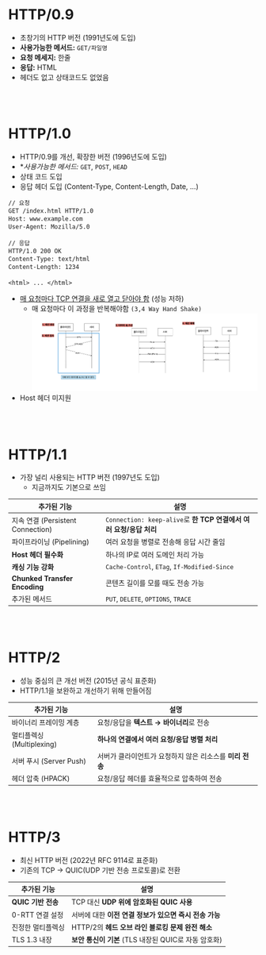# HTTP/0.9
* 초창기의 HTTP 버전 (1991년도에 도입)
* **사용가능한 메서드:** `GET/파일명`
* **요청 메세지:** 한줄 
* **응답:** HTML
* 헤더도 없고 상태코드도 없었음

<br></br>

# HTTP/1.0
* HTTP/0.9를 개선, 확장한 버전 (1996년도에 도입)
* **사용가능한 메서드:*  `GET`, `POST`, `HEAD`
* 상태 코드 도입 
* 응답 헤더 도입 (Content-Type, Content-Length, Date, ...)
```shell
// 요청 
GET /index.html HTTP/1.0
Host: www.example.com
User-Agent: Mozilla/5.0

// 응답
HTTP/1.0 200 OK
Content-Type: text/html
Content-Length: 1234

<html> ... </html>
```
* <U>매 요청마다 TCP 연결을 새로 열고 닫아야 함</U> (성능 저하)
    * 매 요청마다 이 과정을 반복해야함 `(3,4 Way Hand Shake)` ![alt text](<../설명사진/[TCP] 3,4wayhandshake.png>)
* Host 헤더 미지원 
 
 <br></br>

 # HTTP/1.1
* 가장 널리 사용되는 HTTP 버전 (1997년도 도입)
    * 지금까지도 기본으로 쓰임


| 추가된 기능                            | 설명                                                   |
| ----------------------------- | ---------------------------------------------------- |
| 지속 연결 (Persistent Connection) | `Connection: keep-alive`로 **한 TCP 연결에서 여러 요청/응답 처리** |
| 파이프라이닝 (Pipelining)           | 여러 요청을 병렬로 전송해 응답 시간 줄임                              |
| **Host 헤더 필수화**               | 하나의 IP로 여러 도메인 처리 가능                                 |
| **캐싱 기능 강화**                  | `Cache-Control`, `ETag`, `If-Modified-Since`         |
| **Chunked Transfer Encoding** | 콘텐츠 길이를 모를 때도 전송 가능                                  |
| 추가된 메서드                       | `PUT`, `DELETE`, `OPTIONS`, `TRACE`                  |
 
 <br></br>

# HTTP/2
* 성능 중심의 큰 개선 버전 (2015년 공식 표준화)
*  HTTP/1.1을 보완하고 개선하기 위해 만들어짐

| 추가된 기능                   | 설명                                |
| -------------------- | --------------------------------- |
| 바이너리 프레이밍 계층         | 요청/응답을 **텍스트 → 바이너리**로 전송         |
| 멀티플렉싱 (Multiplexing) | **하나의 연결에서 여러 요청/응답 병렬 처리**       |
| 서버 푸시 (Server Push)  | 서버가 클라이언트가 요청하지 않은 리소스를 **미리 전송** |
| 헤더 압축 (HPACK)        | 요청/응답 헤더를 효율적으로 압축하여 전송           |

 <br></br>

# HTTP/3
* 최신 HTTP 버전 (2022년 RFC 9114로 표준화)
* 기존의 TCP → QUIC(UDP 기반 전송 프로토콜)로 전환

| 추가된 기능             | 설명                                   |
| -------------- | ------------------------------------ |
| **QUIC 기반 전송** | TCP 대신 **UDP 위에 암호화된 QUIC 사용**       |
| 0-RTT 연결 설정    | 서버에 대한 **이전 연결 정보가 있으면 즉시 전송 가능**    |
| 진정한 멀티플렉싱      | HTTP/2의 **헤드 오브 라인 블로킹 문제 완전 해소**    |
| TLS 1.3 내장     | **보안 통신이 기본** (TLS 내장된 QUIC로 자동 암호화) |

